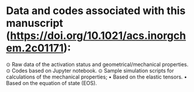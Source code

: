 # Data and codes associated with this manuscript (https://doi.org/10.1021/acs.inorgchem.2c01171): 
⊙	Raw data of the activation status and geometrical/mechanical properties.
⊙	Codes based on Jupyter notebook.
⊙	Sample simulation scripts for calculations of the mechanical properties; 
•	Based on the elastic tensors. 
•	Based on the equation of state (EOS).
